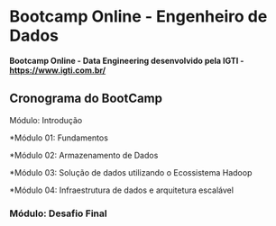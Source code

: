 # Bootcamp Online - Engenheiro de Dados
 **Bootcamp Online - Data Engineering desenvolvido pela IGTI - https://www.igti.com.br/**
## Cronograma do BootCamp
Módulo: Introdução

*Módulo 01: Fundamentos

*Módulo 02: Armazenamento de Dados

*Módulo 03: Solução de dados utilizando o Ecossistema Hadoop

*Módulo 04: Infraestrutura de dados e arquitetura escalável

### Módulo: Desafio Final
